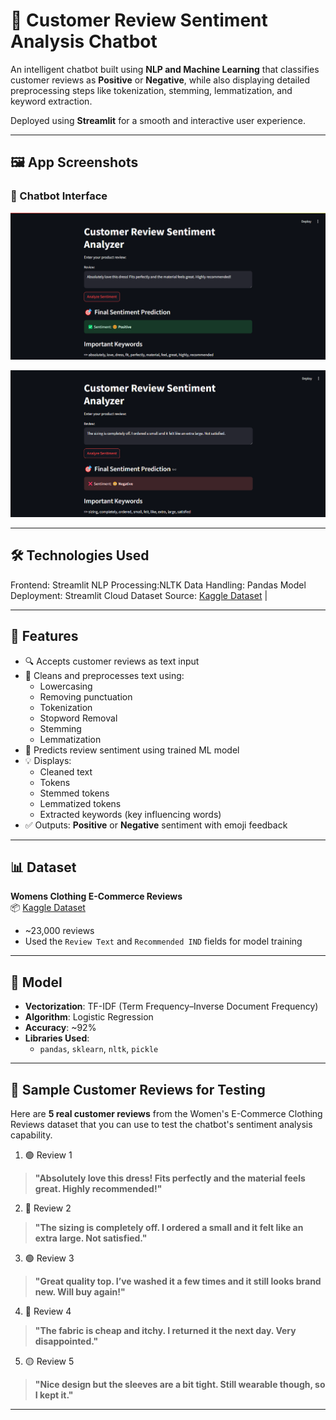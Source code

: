 # 💬 Customer Review Sentiment Analysis Chatbot

An intelligent chatbot built using **NLP and Machine Learning** that classifies customer reviews as **Positive** or **Negative**, while also displaying detailed preprocessing steps like tokenization, stemming, lemmatization, and keyword extraction.

Deployed using **Streamlit** for a smooth and interactive user experience.

---

## 🖼️ App Screenshots

### 💬 Chatbot Interface  
![Chatbot UI](assets/ss1.png)

![Chatbot UI](assets/ss2.png)

---

## 🛠️ Technologies Used

Frontend: Streamlit
NLP Processing:NLTK
Data Handling: Pandas
Model Deployment: Streamlit Cloud
Dataset Source: [Kaggle Dataset](https://www.kaggle.com/datasets/nicapotato/womens-ecommerce-clothing-reviews) |

---

## 📌 Features

- 🔍 Accepts customer reviews as text input
- 🧼 Cleans and preprocesses text using:
  - Lowercasing
  - Removing punctuation
  - Tokenization
  - Stopword Removal
  - Stemming
  - Lemmatization
- 🧠 Predicts review sentiment using trained ML model
- 💡 Displays:
  - Cleaned text
  - Tokens
  - Stemmed tokens
  - Lemmatized tokens
  - Extracted keywords (key influencing words)
- ✅ Outputs: **Positive** or **Negative** sentiment with emoji feedback

---

## 📊 Dataset

**Womens Clothing E-Commerce Reviews**  
📦 [Kaggle Dataset](https://www.kaggle.com/datasets/nicapotato/womens-ecommerce-clothing-reviews)  
- ~23,000 reviews
- Used the `Review Text` and `Recommended IND` fields for model training

---

## 🧠 Model

- **Vectorization**: TF-IDF (Term Frequency–Inverse Document Frequency)
- **Algorithm**: Logistic Regression
- **Accuracy**: ~92%
- **Libraries Used**: 
  - `pandas`, `sklearn`, `nltk`, `pickle`

---

## 🧪 Sample Customer Reviews for Testing

Here are **5 real customer reviews** from the Women's E-Commerce Clothing Reviews dataset that you can use to test the chatbot's sentiment analysis capability.

1. 🟢 Review 1
> **"Absolutely love this dress! Fits perfectly and the material feels great. Highly recommended!"**
2. 🔴 Review 2 
> **"The sizing is completely off. I ordered a small and it felt like an extra large. Not satisfied."**

3. 🟢 Review 3 
> **"Great quality top. I’ve washed it a few times and it still looks brand new. Will buy again!"**

4. 🔴 Review 4 
> **"The fabric is cheap and itchy. I returned it the next day. Very disappointed."**

5. 🟡 Review 5 
> **"Nice design but the sleeves are a bit tight. Still wearable though, so I kept it."**

---


